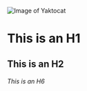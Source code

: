 ![Image of Yaktocat](https://octodex.github.com/images/yaktocat.png)
# This is an H1
## This is an H2
###### This is an H6
